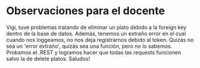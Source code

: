 # Observaciones para el docente
Vigi, tuve problemas tratando de eliminar un plato
debido a la foreign key dentro de la base de datos.
Además, tenemos un extraño error en el cual cuando
nos loggeamos, no nos deja registrarnos debido al token.
Quizás no sea un 'error extraño', quizás sea una función,
pero no lo sabemos. Probamos el .REST y logramos hacer que
todas las requests funcionen salvo la de delete platos.
Saludos!